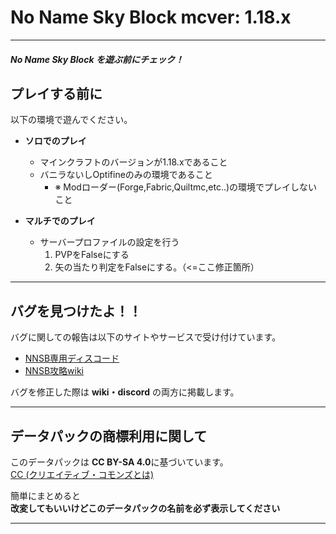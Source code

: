 # No Name Sky Block mcver: 1.18.x
----
##### No Name Sky Block を遊ぶ前にチェック！

## プレイする前に  
以下の環境で遊んでください。  
- **ソロでのプレイ**
  - マインクラフトのバージョンが1.18.xであること
  - バニラないしOptifineのみの環境であること
    - ※ Modローダー(Forge,Fabric,Quiltmc,etc..)の環境でプレイしないこと

- **マルチでのプレイ**
  - サーバープロファイルの設定を行う
    1. PVPをFalseにする
    2. 矢の当たり判定をFalseにする。（<=ここ修正箇所）

----

## バグを見つけたよ！！
バグに関しての報告は以下のサイトやサービスで受け付けています。  
- [NNSB専用ディスコード]()
- [NNSB攻略wiki]()  
  
バグを修正した際は **wiki・discord** の両方に掲載します。

----  
## データパックの商標利用に関して  
このデータパックは
**CC BY-SA 4.0**に基づいています。  
[CC (クリエイティブ・コモンズとは)](https://creativecommons.jp/licenses/) 		
  
簡単にまとめると  
**改変してもいいけどこのデータパックの名前を必ず表示してください** 
  
----  
### 
### 
### 
### 
### 
### 
